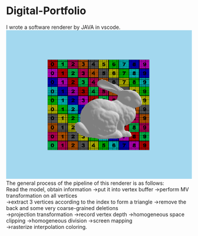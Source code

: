 # Digital-Portfolio
I wrote a software renderer by JAVA in vscode.<br>
![image](pic1.png)<br>
The general process of the pipeline of this renderer is as follows:<br>
Read the model, obtain information ->put it into vertex buffer ->perform MV transformation on all vertices <br>
->extract 3 vertices according to the index to form a triangle ->remove the back and some very coarse-grained deletions <br>
->projection transformation ->record vertex depth ->homogeneous space clipping ->homogeneous division ->screen mapping<br>
->rasterize interpolation coloring. <br>
